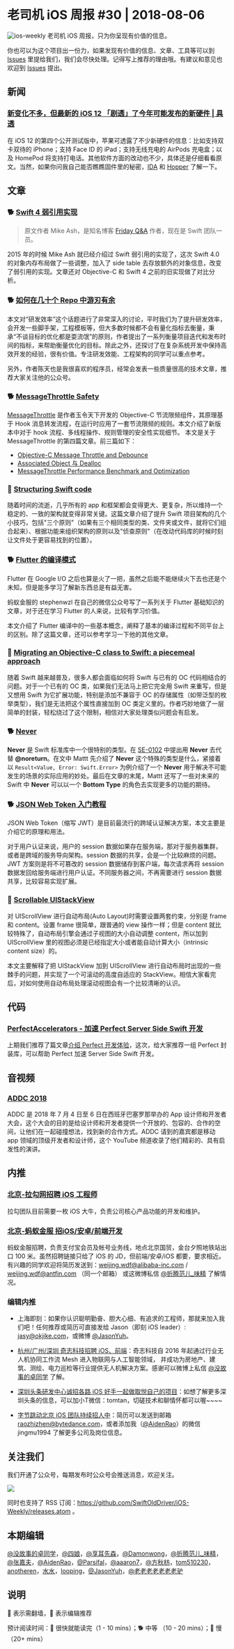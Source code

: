 # 老司机 iOS 周报 #30 | 2018-08-06

![ios-weekly](https://github.com/SwiftOldDriver/iOS-Weekly/blob/master/assets/ios-weekly.png)
老司机 iOS 周报，只为你呈现有价值的信息。

你也可以为这个项目出一份力，如果发现有价值的信息、文章、工具等可以到 [Issues](https://github.com/SwiftOldDriver/iOS-Weekly/issues) 里提给我们，我们会尽快处理。记得写上推荐的理由哦。有建议和意见也欢迎到 [Issues](https://github.com/SwiftOldDriver/iOS-Weekly/issues) 提出。

## 新闻

### [新变化不多，但最新的 iOS 12 「剧透」了今年可能发布的新硬件 | 具透](https://sspai.com/post/45936)

在 iOS 12 的第四个公开测试版中，苹果可透露了不少新硬件的信息：比如支持双卡双待的 iPhone；支持 Face ID 的 iPad；支持无线充电的 AirPods 充电盒；以及 HomePod 将支持打电话。其他软件方面的改动也不少，具体还是仔细看看原文。当然，如果你问我自己能否瞧瞧固件里的秘密，[IDA](https://www.hex-rays.com) 和 [Hopper](https://www.hopperapp.com) 了解一下。

## 文章

### 🐕 [Swift 4 弱引用实现](https://swift.gg/2018/08/02/swift-4-weak-references/)

> 原文作者 Mike Ash，是知名博客 [Friday Q&A](https://www.mikeash.com/pyblog/) 作者，现在是 Swift 团队一员。

2015 年的时候 Mike Ash 就已经介绍过 Swift 弱引用的实现了，这次 Swift 4.0 的对象内存布局做了一些调整，加入了 side table 去存放额外的对象信息，改变了弱引用的实现。文章还对 Objective-C 和 Swift 4 之前的旧实现做了对比分析。

### 🐕 [如何在几十个 Repo 中游刃有余](https://mp.weixin.qq.com/s/jyURunuToRyLwOFyeMrcQA)

本文对“研发效率”这个话题进行了非常深入的讨论，平时我们为了提升研发效率，会开发一些脚手架，工程模板等，但大多数时候都不会有量化指标去衡量，秉承“不谈目标的优化都是耍流氓”的原则，作者提出了一系列衡量项目迭代和发布时间的指标，来帮助衡量优化的目标。除此之外，还探讨了在复杂系统开发中保持高效开发的经验，很有价值。专注研发效能、工程架构的同学可以重点参考。

另外，作者陈天也是我很喜欢的程序员，经常会发表一些质量很高的技术文章，推荐大家关注他的公众号。

### 🐕 [MessageThrottle Safety](http://yulingtianxia.com/blog/2018/07/31/MessageThrottle-Safety/)

[MessageThrottle](https://github.com/yulingtianxia/MessageThrottle) 是作者玉令天下开发的 Objective-C 节流限频组件，其原理基于 Hook 消息转发流程，在运行时应用了一套节流限频的规则。本文介绍了新版本中对于 hook 流程、多线程操作、规则管理的安全性实现细节。
本文是关于 MessageThrottle 的第四篇文章。前三篇如下：

- [Objective-C Message Throttle and Debounce](http://yulingtianxia.com/blog/2017/11/05/Objective-C-Message-Throttle-and-Debounce/)
- [Associated Object 与 Dealloc](http://yulingtianxia.com/blog/2017/12/15/Associated-Object-and-Dealloc/)
- [MessageThrottle Performance Benchmark and Optimization](http://yulingtianxia.com/blog/2018/05/31/MessageThrottle-Performance-Benchmark-and-Optimization/)

### 🐎 [Structuring Swift code](https://www.swiftbysundell.com/posts/structuring-swift-code)

随着时间的流逝，几乎所有的 app 和框架都会变得更大、更复杂，所以维持一个稳定的、一致的架构就变得非常关键。这篇文章介绍了提升 Swift 项目架构的几个小技巧，包括"三个原则"（如果有三个相同类型的类、文件夹或文件，就将它们组合起来）、根据功能来组织架构的原则以及"侦查原则"（在改动代码库的时候时刻让文件处于更容易找到的位置）。

### 🐕 [Flutter 的编译模式](https://mp.weixin.qq.com/s/O4Yws6KUc1O6q-yzRPRPJA)

Flutter 在 Google I/O 之后也算是火了一把，虽然之后能不能继续火下去也还是个未知，但是能多学习了解新东西总是有益无害。

蚂蚁金服的 stephenwzl 在自己的微信公众号写了一系列关于 Flutter 基础知识的文章，对于还在学习 Flutter 的人来说，比较有学习价值。

本文介绍了 Flutter 编译中的一些基本概念，阐释了基本的编译过程和不同平台上的区别。除了这篇文章，还可以参考学习一下他的其他文章。

### 🐎 [Migrating an Objective-C class to Swift: a piecemeal approach](https://oleb.net/2018/objc-swift-transition/)

随着 Swift 越来越普及，很多人都会面临如何将 Swift 与已有的 OC 代码相结合的问题。对于一个已有的 OC 类，如果我们无法马上把它完全用 Swift 来重写，但是又想用 Swift 为它扩展功能，特别是添加不兼容于 OC 的存储属性（如带泛型的枚举类型），我们是无法把这个属性直接加到 OC 类定义里的。作者巧妙地做了一层简单的封装，轻松绕过了这个限制，相信对大家处理类似问题会有启发。

### 🐕 [Never](https://nshipster.com/never/)

**Never** 是 Swift 标准库中一个很特别的类型。在 [SE-0102](https://github.com/apple/swift-evolution/blob/master/proposals/0102-noreturn-bottom-type.md) 中提出用 **Never** 去代替 **@noreturn**。在文中 Mattt 先介绍了 **Never** 这个特殊的类型是什么，紧接着以 `Result<Value, Error: Swift.Error>` 为例介绍了一个 **Never**  用于解决不可能发生的场景的实际应用的妙处。最后在文章的末尾，Mattt 还写了一些对未来的 Swift 中 **Never** 可以以一个 **Bottom Type** 的角色去实现更多的功能的期待。

### 🐕 [JSON Web Token 入门教程](http://www.ruanyifeng.com/blog/2018/07/json_web_token-tutorial.html)

JSON Web Token（缩写 JWT）是目前最流行的跨域认证解决方案，本文主要是介绍它的原理和用法。

对于用户认证来说，用户的 session 数据如果存在服务端，那对于服务器集群，或者是跨域的服务导向架构。session 数据的共享，会是一个比较麻烦的问题。 JWT 方案则是将不可篡改的 session 数据储存到客户端，每次请求再将 session 数据发回给服务端进行用户认证。不同服务器之间，不再需要进行 session 数据共享，比较容易实现扩展。

### 🐎 [Scrollable UIStackView](https://blog.alltheflow.com/scrollable-uistackview/)

对 UIScrollView 进行自动布局(Auto Layout)时需要设置两套约束，分别是 frame 和 content。设置 frame 很简单，跟普通的 view 操作一样；但是 content 就比较特殊了，自动布局引擎会通过子视图的大小自动调整 content，所以加到 UIScrollView 里的视图必须是已经指定大小或者能自动计算大小（intrinsic content size）的。

本文主要解释了把 UIStackView 加到 UIScrollView 进行自动布局时出现的一些棘手的问题，并实现了一个可滚动的高度自适应的 StackView。相信大家看完后，对如何使用自动布局处理滚动视图会有一个比较清晰的认识。

## 代码

### [PerfectAccelerators - 加速 Perfect Server Side Swift 开发](https://github.com/PerfectAccelerators/PerfectAccelerators.github.io)

上期我们推荐了篇文章[介绍 Perfect 开发体验](http://posts.enumsblog.com/posts/18014)，这次，给大家推荐一组 Perfect 封装库，可以帮助 Perfect 加速 Server Side Swift 开发。

## 音视频

### [ADDC 2018](https://www.youtube.com/playlist?list=PLwR4QwnnbBuLHBfsD0Spj6hAcI4yT3uib)

ADDC 是 2018 年 7 月 4 日至 6 日在西班牙巴塞罗那举办的 App 设计师和开发者大会，这个大会的目的是给设计师和开发者提供一个开放的、包容的、合作的空间，让他们在一起碰撞想法，找到新的合作方式。ADDC 请到的嘉宾都是移动 app 领域的顶级开发者和设计师，这个 YouTube 频道收录了他们精彩的、具有启发性的演讲。

## 内推

### [北京-拉勾网招聘 iOS 工程师](https://www.lagou.com/jobs/3301073.html)

拉勾团队目前需要一枚 iOS 大牛，负责公司核心产品功能的开发和维护。

### [北京-蚂蚁金服 招iOS/安卓/前端开发](https://job.alibaba.com/zhaopin/position_detail.htm?trace=qrcode_share&positionCode=GP031268&from=timeline&isappinstalled=0)

蚂蚁金服招聘，负责支付宝会员及帐号业务线，地点北京国贸，金台夕照地铁站出口 100 米。虽然招聘链接只给了 iOS 的 JD，但前端/安卓/iOS 都要，要求相近。有兴趣的同学欢迎将简历发送到：<weijing.wdf@alibaba-inc.com> / <weijing.wdf@antfin.com> （同一个邮箱） 或这微博私信 [@折腾范儿_味精](https://weibo.com/agvicking) 了解情况。

### 编辑内推

- 上海即刻：如果你认识聪明勤奋、胆大心细、有追求的工程师，那就来加入我们吧！任何推荐或简历可直接发给 Jason（即刻 iOS leader）: <jasy@okjike.com>，或微博 [@JasonYuh](https://weibo.com/jasonyuh)。

- [杭州/广州/深圳 奇志科技招聘 iOS、前端](https://www.lagou.com/gongsi/34872.html)：奇志科技自 2016 年起通过行业无人机协同工作流 Mesh 进入物联网与人工智能领域， 并成功为房地产、建筑、测绘、电力巡检等行业提供无人机解决方案。感谢可以微博上私信 [@没故事的卓同学](https://weibo.com/u/1926303682) 了解。

- [深圳头条研发中心诚招各路 iOS 好手一起做取悦自己的项目](https://job.toutiao.com/2018/spring_referral/?token=alPR8WCv8nnnc5QqtsyKjw%3D%3D&key=MTY1MDMsMTg0MTQsMjA1MjAsMTk1NjEsMTU2ODksMTc0ODk%3D)：如想了解更多深圳头条的信息，可以加小T微信：tomtan，切磋技术和聊情怀都可以喔~~~~
- [字节跳动北京 iOS 团队持续招人中](https://job.toutiao.com/society)：简历可以发送到邮箱 <raozhizhen@bytedance.com>，或者添加我（[@AidenRao](https://weibo.com/AidenRao)）的微信 jingmu1994 了解更多公司及岗位信息。

## 关注我们

我们开通了公众号，每期发布时公众号会推送消息，欢迎关注。

![](https://github.com/SwiftOldDriver/iOS-Weekly/blob/master/assets/qrcode_for_wechat.jpg?raw=true)

同时也支持了 RSS 订阅：<https://github.com/SwiftOldDriver/iOS-Weekly/releases.atom> 。

## 本期编辑

[@没故事的卓同学](https://weibo.com/1926303682/profile)，[@四娘](https://kemchenj.github.io)，[@享耳先森](https://github.com/iblacksun)，[@Damonwong](https://weibo.com/damonone)，[@折腾范儿_味精](http://weibo.com/agvicking)，[@张嘉夫](https://weibo.com/2949394297)，[@AidenRao](https://weibo.com/AidenRao)，[@Parsifal](https://weibo.com/parsifalchang)，[@aaaron7](https://weibo.com/aaaron7)，[@方秋枋](https://weibo.com/100mango)，[tom510230](https://xiaozhuanlan.com/u/6682065345)，[anotheren](https://anotheren.com)，[水水](https://www.xuyanlan.com)，[looping](https://github.com/looping)，[@JasonYuh](https://weibo.com/jasonyuh)，[@老老老老老老老驴](https://weibo.com/u/6090610445)

## 说明

🚧 表示需翻墙，🌟 表示编辑推荐

预计阅读时间：🐎 很快就能读完（1 - 10 mins）；🐕 中等 （10 - 20 mins）；🐢 慢（20+ mins）
